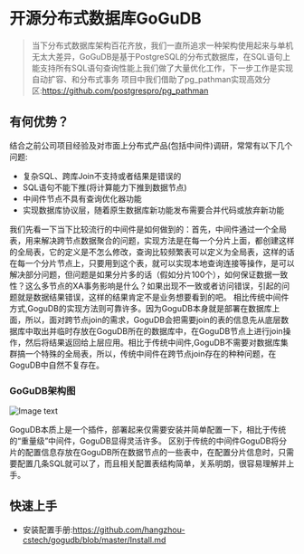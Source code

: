 # 开源分布式数据库GoGuDB
>当下分布式数据库架构百花齐放，我们一直所追求一种架构使用起来与单机无太大差异，GoGuDB是基于PostgreSQL的分布式数据库，在SQL语句上能支持所有SQL语句查询性能上我们做了大量优化工作，下一步工作是实现自动扩容、和分布式事务
> 项目中我们借助了pg_pathman实现高效分区:https://github.com/postgrespro/pg_pathman



## 有何优势？
结合之前公司项目经验及对市面上分布式产品(包括中间件)调研，常常有以下几个问题:
* 复杂SQL、跨库Join不支持或者结果是错误的
* SQL语句不能下推(将计算能力下推到数据节点)
* 中间件节点不具有查询优化器功能
* 实现数据库协议层，随着原生数据库新功能发布需要合并代码或放弃新功能
 
我们先看一下当下比较流行的中间件是如何做到的：首先，中间件通过一个全局表，用来解决跨节点数据聚合的问题，实现方法是在每一个分片上面，都创建这样的全局表，它的定义是不怎么修改，查询比较频繁表可以定义为全局表，这样的话在每一个分片节点上，只要用到这个表，就可以实现本地查询连接等操作，是可以解决部分问题，但问题是如果分片多的话（假如分片100个），如何保证数据一致性？这么多节点的XA事务影响是什么？如果出现不一致或者访问错误，引起的问题就是数据结果错误，这样的结果肯定不是业务想要看到的吧。
相比传统中间件方式,GoguDB的实现方法则可靠许多。因为GoguDB本身就是部署在数据库上面，所以，面对跨节点join的需求，GoguDB会把需要join的表的信息先从底层数据库中取出并临时存放在GoguDB所在的数据库中，在GoguDB节点上进行join操作，然后将结果返回给上层应用。相比于传统中间件,GoguDB不需要对数据库集群搞一个特殊的全局表，所以，传统中间件在跨节点join存在的种种问题，在GoguDB中自然不复存在。
 
### GoGuDB架构图
![Image text](https://github.com/hangzhou-cstech/gogudb/blob/master/image/gogudb_01.jpg)

GoguDB本质上是一个插件，部署起来仅需要安装并简单配置一下，相比于传统的“重量级”中间件，GoguDB显得灵活许多。
区别于传统的中间件GoguDB将分片的配置信息存放在GoguDB所在数据节点的一些表中，在配置分片信息时，只需要配置几条SQL就可以了，而且相关配置表结构简单，关系明朗，很容易理解并上手。

## 快速上手

* 安装配置手册:https://github.com/hangzhou-cstech/gogudb/blob/master/Install.md

